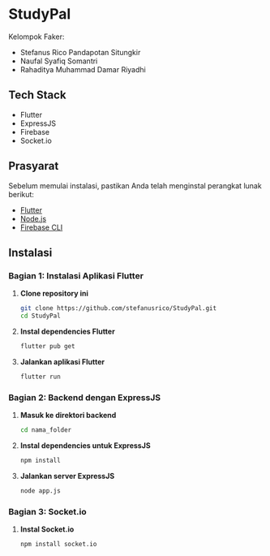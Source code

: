 # StudyPal

Kelompok Faker:
- Stefanus Rico Pandapotan Situngkir
- Naufal Syafiq Somantri
- Rahaditya Muhammad Damar Riyadhi

## Tech Stack
- Flutter
- ExpressJS
- Firebase
- Socket.io

## Prasyarat
Sebelum memulai instalasi, pastikan Anda telah menginstal perangkat lunak berikut:
- [Flutter](https://flutter.dev/docs/get-started/install)
- [Node.js](https://nodejs.org/)
- [Firebase CLI](https://firebase.google.com/docs/cli)

## Instalasi

### Bagian 1: Instalasi Aplikasi Flutter

1. **Clone repository ini**
   ```bash
   git clone https://github.com/stefanusrico/StudyPal.git
   cd StudyPal

2. **Instal dependencies Flutter**
   ```bash
   flutter pub get
3. **Jalankan aplikasi Flutter**
   ```bash
   flutter run

 ### Bagian 2: Backend dengan ExpressJS
 
 1. **Masuk ke direktori backend**
    ```bash
    cd nama_folder
 2. **Instal dependencies untuk ExpressJS**
    ```bash
    npm install
 3. **Jalankan server ExpressJS**
    ```bash
    node app.js

### Bagian 3: Socket.io

 1. **Instal Socket.io**
    ```bash
    npm install socket.io
